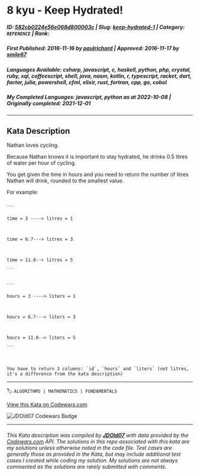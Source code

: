 # 8 kyu - Keep Hydrated!

##### **ID**: [582cb0224e56e068d800003c](https://www.codewars.com/kata/582cb0224e56e068d800003c) | **Slug**: [keep-hydrated-1](https://www.codewars.com/kata/582cb0224e56e068d800003c) | **Category**: `REFERENCE` | **Rank**: <span style="color:white">8 kyu</span>

##### **First Published**: 2016-11-16 ***by*** [paulrichard](https://www.codewars.com/users/paulrichard) | **Approved**: 2016-11-17 ***by*** [smile67](https://www.codewars.com/users/smile67)

##### **Languages Available**: csharp, javascript, c, haskell, python, php, crystal, ruby, sql, coffeescript, shell, java, nasm, kotlin, r, typescript, racket, dart, factor, julia, powershell, cfml, elixir, rust, fortran, cpp, go, cobol

##### **My Completed Languages**: javascript, python ***as at*** 2022-10-08 | **Originally completed**: 2021-12-01

---

## Kata Description


Nathan loves cycling. 



Because Nathan knows it is important to stay hydrated, he drinks 0.5 litres of water per hour of cycling.



You get given the time in hours and you need to return the number of litres Nathan will drink, rounded to the smallest value.



For example:

~~~if-not:sql

```

time = 3 ----> litres = 1



time = 6.7---> litres = 3



time = 11.8--> litres = 5

```

~~~

~~~if:sql

```

hours = 3 ----> liters = 1



hours = 6.7---> liters = 3



hours = 11.8--> liters = 5

```



You have to return 3 columns: `id`, `hours` and `liters` (not litres, it's a difference from the kata description)

~~~

---


🏷 `ALGORITHMS | MATHEMATICS | FUNDAMENTALS`


[View this Kata on Codewars.com](https://www.codewars.com/kata/582cb0224e56e068d800003c)

![](https://www.codewars.com/users/jdold07/badges/large "JDOld07 Codewars Badge")

---

###### *This Kata description was compiled by [**JDOld07**](https://tpstech.dev) with data provided by the [Codewars.com](https://www.codewars.com) API.  The solutions in this repo associated with this kata are my solutions unless otherwise noted in the code file.  Test cases are generally those as provided in the Kata, but may include additional test cases I created while coding my solution.  My solutions are not always commented as the solutions are rarely submitted with comments.*
